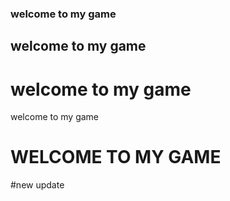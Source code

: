 ### welcome to my game

## welcome to my game

# welcome to my game

welcome to my game
<h1>WELCOME TO MY GAME</h1>
#new update
